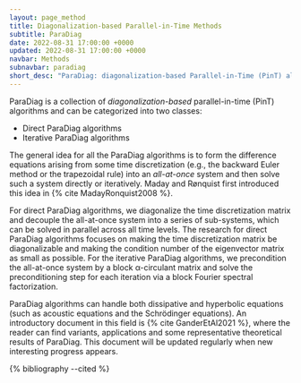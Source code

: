 ```yaml
---
layout: page_method
title: Diagonalization-based Parallel-in-Time Methods
subtitle: ParaDiag
date: 2022-08-31 17:00:00 +0000
updated: 2022-08-31 17:00:00 +0000
navbar: Methods
subnavbar: paradiag
short_desc: "ParaDiag: diagonalization-based Parallel-in-Time (PinT) algorithms, which can handle both both dissipative and hyperbolic equations"
---
```


ParaDiag is a collection of *diagonalization-based* parallel-in-time (PinT) algorithms and can be categorized into two classes: 

* Direct ParaDiag algorithms
* Iterative ParaDiag algorithms

The general idea for all the ParaDiag algorithms is to form the difference equations arising from some time discretization (e.g., the backward Euler method or the trapezoidal rule) into an *all-at-once* system and then solve such a system  directly or iteratively. Maday and Rønquist first introduced this idea in {% cite MadayRonquist2008 %}. 

For direct ParaDiag algorithms, we diagonalize the time discretization matrix and decouple the all-at-once system into a series of sub-systems, which can be solved in parallel across all time levels. The research for direct ParaDiag algorithms focuses on making the time discretization matrix be diagonalizable and making the condition number of the eigenvector matrix as small as possible. For the iterative ParaDiag algorithms, we precondition the all-at-once system by a block α-circulant matrix and solve the preconditioning step for each iteration via a block Fourier spectral factorization.    
 
ParaDiag algorithms can handle both dissipative and hyperbolic equations (such as acoustic equations and the Schrödinger equations). An introductory document in this field is {% cite GanderEtAl2021 %}, where the reader can find variants, applications and some representative theoretical results of ParaDiag. This document will be updated regularly when new interesting progress appears.  

{% bibliography --cited %}
